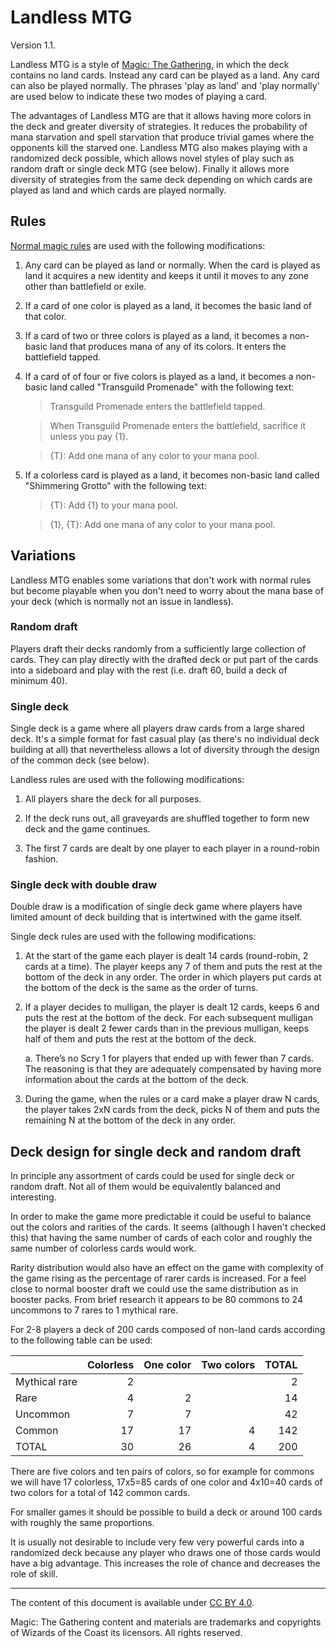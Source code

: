 # Landless MTG
Version 1.1.

Landless MTG is a style of [Magic: The Gathering](http://magic.wizards.com/),
in which the deck contains no land cards.
Instead any card can be played as a land. Any card can also be played normally.
The phrases 'play as land' and 'play normally' are used below to indicate these
two modes of playing a card.

The advantages of Landless MTG are that it allows having more colors in the
deck and greater diversity of strategies.
It reduces the probability of mana starvation and spell starvation that produce
trivial games where the opponents kill the starved one.
Landless MTG also makes playing with a randomized deck possible, which allows
novel styles of play such as random draft or single deck MTG (see below).
Finally it allows more diversity of strategies from the same deck depending on
which cards are played as land and which cards are played normally.

## Rules

[Normal magic rules](http://magic.wizards.com/en/gameinfo/gameplay/formats/comprehensiverules)
are used with the following modifications:

1. Any card can be played as land or normally. When the card is played as land
   it acquires a new identity and keeps it until it moves to any zone other
than battlefield or exile.

2. If a card of one color is played as a land, it becomes the basic land of
   that color.

3. If a card of two or three colors is played as a land, it becomes a non-basic
   land that produces mana of any of its colors.  It enters the battlefield
tapped.

4. If a card of of four or five colors is played as a land, it becomes a
   non-basic land called "Transguild Promenade" with the following text:

   > Transguild Promenade enters the battlefield tapped.

   > When Transguild Promenade enters the battlefield, sacrifice it unless you pay {1}.

   > {T}: Add one mana of any color to your mana pool.

5. If a colorless card is played as a land, it becomes non-basic land called
   "Shimmering Grotto" with the following text:

   > {T}: Add {1} to your mana pool.

   > {1}, {T}: Add one mana of any color to your mana pool.

## Variations

Landless MTG enables some variations that don't work with normal rules but
become playable when you don't need to worry about the mana base of your deck
(which is normally not an issue in landless).

### Random draft

Players draft their decks randomly from a sufficiently large collection of cards.
They can play directly with the drafted deck or put part of the cards into a
sideboard and play with the rest (i.e. draft 60, build a deck of minimum 40).

### Single deck

Single deck is a game where all players draw cards from a large shared deck.
It's a simple format for fast casual play
(as there's no individual deck building at all)
that nevertheless allows a lot of diversity through the design
of the common deck (see below).

Landless rules are used with the following modifications:

1. All players share the deck for all purposes.

2. If the deck runs out, all graveyards are shuffled together to form new deck and
   the game continues.

3. The first 7 cards are dealt by one player to each player in a round-robin
   fashion.

### Single deck with double draw

Double draw is a modification of single deck game where players have limited amount
of deck building that is intertwined with the game itself.

Single deck rules are used with the following modifications:

1. At the start of the game each player is dealt 14 cards
   (round-robin, 2 cards at a time).
   The player keeps any 7 of them and
   puts the rest at the bottom of the deck in any order.
   The order in which players put cards at the bottom of the deck is the same
   as the order of turns.

2. If a player decides to mulligan, the player is dealt 12 cards, keeps 6 and
   puts the rest at the bottom of the deck.
   For each subsequent mulligan the player is dealt 2 fewer cards
   than in the previous mulligan, keeps half of them and
   puts the rest at the bottom of the deck.

   a. There’s no Scry 1 for players that ended up with fewer than 7 cards.
      The reasoning is that they are adequately compensated
      by having more information about the cards at the bottom of the deck.

3. During the game, when the rules or a card make a player draw N cards,
   the player takes 2xN cards from the deck,
   picks N of them and puts the remaining N at the bottom of the deck in any order.

## Deck design for single deck and random draft

In principle any assortment of cards could be used for single deck or random draft.
Not all of them would be equivalently balanced and interesting.

In order to make the game more predictable it could be useful to balance out the
colors and rarities of the cards. It seems (although I haven't checked this) that
having the same number of cards of each color and roughly the same number of
colorless cards would work.

Rarity distribution would also have an effect on the game with
complexity of the game rising as the percentage of rarer cards is increased.
For a feel close to normal booster draft we could use
the same distribution as in booster packs.
From brief research it appears to be 80 commons
to 24 uncommons to 7 rares to 1 mythical rare.

For 2-8 players a deck of 200 cards composed of non-land cards
according to the following table can be used:

|               | Colorless | One color | Two colors | TOTAL |
|---------------|----------:|----------:|-----------:|------:|
| Mythical rare |         2 |           |            |    2  |
| Rare          |         4 |        2  |            |   14  |
| Uncommon      |         7 |        7  |            |   42  |
| Common        |        17 |       17  |         4  |  142  |
| TOTAL         |        30 |       26  |         4  |  200  |

There are five colors and ten pairs of colors,
so for example for commons we will have
17 colorless, 17x5=85 cards of one color and 4x10=40 cards of two colors
for a total of 142 common cards.

For smaller games it should be possible to build a deck or around 100 cards
with roughly the same proportions.

It is usually not desirable to include very few very powerful cards into a
randomized deck because any player who draws one of those cards would have a
big advantage. This increases the role of chance and decreases the role of
skill.

----------------------------------------

The content of this document is available under
[CC BY 4.0](https://creativecommons.org/licenses/by/4.0/).

Magic: The Gathering content and materials are trademarks and copyrights
of Wizards of the Coast its licensors. All rights reserved.
